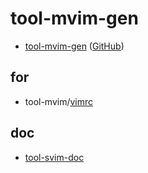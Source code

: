 
# tool-mvim-gen

* [tool-mvim-gen](https://samwhelp.github.io/tool-mvim-gen) ([GitHub](https://github.com/samwhelp/tool-mvim-gen))


## for

* tool-mvim/[vimrc](https://github.com/samwhelp/tool-mvim/vimrc)


## doc

* [tool-svim-doc](https://samwhelp.github.io/tool-svim-doc)
